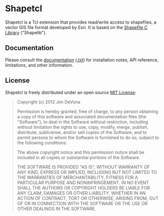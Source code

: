 Shapetcl
========

Shapetcl is a Tcl extension that provides read/write access to shapefiles, a vector GIS file format developed by Esri. It is based on the [Shapefile C Library](http://shapelib.maptools.org) ("Shapelib").

Documentation
-------------

Please consult the [documentation](https://github.com/anoved/Shapetcl/blob/master/doc/shapetcl.md) ([.txt](https://github.com/anoved/Shapetcl/blob/master/doc/shapetcl.txt)) for installation notes, API reference, limitations, and other information.

License
-------

Shapetcl is freely distributed under an open source [MIT License](http://opensource.org/licenses/MIT):

> Copyright (c) 2012 Jim DeVona
>
> Permission is hereby granted, free of charge, to any person obtaining a copy of this software and associated documentation files (the "Software"), to deal in the Software without restriction, including without limitation the rights to use, copy, modify, merge, publish, distribute, sublicense, and/or sell copies of the Software, and to permit persons to whom the Software is furnished to do so, subject to the following conditions:
>
> The above copyright notice and this permission notice shall be included in all copies or substantial portions of the Software.
>
> THE SOFTWARE IS PROVIDED "AS IS", WITHOUT WARRANTY OF ANY KIND, EXPRESS OR IMPLIED, INCLUDING BUT NOT LIMITED TO THE WARRANTIES OF MERCHANTABILITY, FITNESS FOR A PARTICULAR PURPOSE AND NONINFRINGEMENT. IN NO EVENT SHALL THE AUTHORS OR COPYRIGHT HOLDERS BE LIABLE FOR ANY CLAIM, DAMAGES OR OTHER LIABILITY, WHETHER IN AN ACTION OF CONTRACT, TORT OR OTHERWISE, ARISING FROM, OUT OF OR IN CONNECTION WITH THE SOFTWARE OR THE USE OR OTHER DEALINGS IN THE SOFTWARE.
